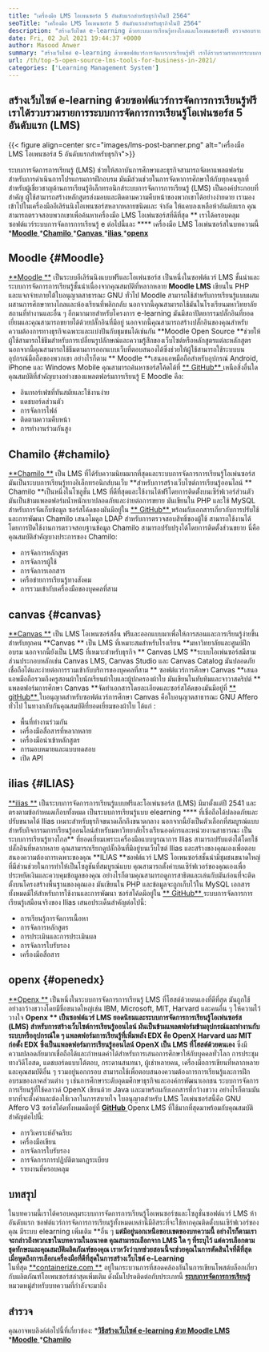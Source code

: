 ```yaml
---
title: "เครื่องมือ LMS โอเพนซอร์ส 5 อันดับแรกสำหรับธุรกิจในปี 2564" 
seoTitle: "เครื่องมือ LMS โอเพนซอร์ส 5 อันดับแรกสำหรับธุรกิจในปี 2564" 
description: "สร้างเว็บไซต์ e-learning ด้วยระบบการเรียนรู้ทางไกลและโอเพนซอร์ซฟรี ตรวจสอบรายการและเลือก LMS E-Learning ที่เหมาะสมสำหรับธุรกิจ" 
date: Fri, 02 Jul 2021 19:44:37 +0000
author: Masood Anwer
summary: "สร้างเว็บไซต์ e-learning ด้วยซอฟต์แวร์การจัดการการเรียนรู้ฟรี เราได้รวบรวมรายการระบบการจัดการการเรียนรู้โอเพ่นซอร์ส 5 อันดับแรก (LMS)" 
url: /th/top-5-open-source-lms-tools-for-business-in-2021/
categories: ['Learning Management System']
---
```


## สร้างเว็บไซต์ e-learning ด้วยซอฟต์แวร์การจัดการการเรียนรู้ฟรี เราได้รวบรวมรายการระบบการจัดการการเรียนรู้โอเพ่นซอร์ส 5 อันดับแรก (LMS)

{{< figure align=center src="images/lms-post-banner.png" alt="เครื่องมือ LMS โอเพนซอร์ส 5 อันดับแรกสำหรับธุรกิจ">}}

ระบบการจัดการการเรียนรู้ (LMS) ช่วยให้สถาบันการศึกษาและธุรกิจสามารถจัดหาแพลตฟอร์มสำหรับการดำเนินการโปรแกรมการฝึกอบรม มันมีส่วนช่วยในการจัดหาการศึกษาให้กับทุกคนทุกที่ สำหรับผู้เชี่ยวชาญด้านการเรียนรู้อิเล็กทรอนิกส์ระบบการจัดการการเรียนรู้ (LMS) เป็นองค์ประกอบที่สำคัญ ผู้ใช้สามารถสร้างหลักสูตรส่งมอบและติดตามความคืบหน้าของพวกเขาได้อย่างง่ายดาย เรามองเข้าไปในเครื่องมืออีเลิร์นนิงโอเพนซอร์สหลากหลายชนิดและ จำกัด ให้แคบลงเหลือห้าอันดับแรก คุณสามารถตรวจสอบพวกเขาเพื่อค้นหาเครื่องมือ LMS โอเพ่นซอร์สที่ดีที่สุด **
เราได้ครอบคลุมซอฟต์แวร์ระบบการจัดการการเรียนรู้ e ต่อไปนี้และ **** เครื่องมือ LMS โอเพ่นซอร์สในบทความนี้
  *[**Moodle** ][1]
  *[**Chamilo** ][2]
  *[**Canvas** ][3]
  *[**ilias** ][4]
  *[**openx** ][5]

## Moodle   {#Moodle}
[**Moodle **][6] เป็นระบบอีเลิร์นนิงแบบฟรีและโอเพ่นซอร์ส เป็นหนึ่งในซอฟต์แวร์ LMS ชั้นนำและระบบการจัดการการเรียนรู้ชั้นนำเนื่องจากคุณสมบัติที่หลากหลาย  **Moodle LMS**   เขียนใน PHP และแจกจ่ายภายใต้ใบอนุญาตสาธารณะ GNU ทั่วไป Moodle สามารถใช้สำหรับการเรียนรู้แบบผสมผสานการศึกษาทางไกลและห้องเรียนที่พลิกกลับ นอกจากนี้คุณสามารถใช้มันในโรงเรียนมหาวิทยาลัยสถานที่ทำงานและอื่น ๆ อีกมากมายสำหรับโครงการ e-learning มันมีสถาปัตยกรรมปลั๊กอินที่ยอดเยี่ยมและคุณสามารถขยายได้ด้วยปลั๊กอินที่มีอยู่ นอกจากนี้คุณสามารถสร้างปลั๊กอินของคุณสำหรับความต้องการทางธุรกิจเฉพาะและแบ่งปันกับชุมชนได้เช่นกัน
**Moodle Open Source  **ช่วยให้ผู้ใช้สามารถใช้ธีมสำหรับการเปลี่ยนรูปลักษณ์และความรู้สึกของเว็บไซต์หรือหลักสูตรแต่ละหลักสูตร นอกจากนี้คุณสามารถใช้ธีมตามการออกแบบเว็บที่ตอบสนองได้ซึ่งช่วยให้ผู้ใช้สามารถใช้ระบบบนอุปกรณ์มือถือของพวกเขา อย่างไรก็ตาม **  Moodle  **เสนอแอพมือถือสำหรับอุปกรณ์ Android, iPhone และ Windows Mobile คุณสามารถค้นหาซอร์สโค้ดได้ที่ [**  GitHub** ][7]
เหนือสิ่งอื่นใดคุณสมบัติที่สำคัญบางอย่างของแพลตฟอร์มการเรียนรู้ E Moodle คือ:
  * อินเทอร์เฟซที่ทันสมัยและใช้งานง่าย
  * แดชบอร์ดส่วนตัว
  * การจัดการไฟล์
  * ติดตามความคืบหน้า
  * การทำงานร่วมกันสูง

## Chamilo   {#chamilo}
[**Chamilo **][8] เป็น LMS ที่ได้รับความนิยมมากที่สุดและระบบการจัดการการเรียนรู้โอเพ่นซอร์ส มันเป็นระบบการเรียนรู้ทางอิเล็กทรอนิกส์บนเว็บ  **สำหรับการสร้างเว็บไซต์การเรียนรู้ออนไลน์ **  Chamilo  **เป็นหนึ่งในโซลูชั่น LMS ที่ดีที่สุดและใช้งานได้ฟรีโดยการติดตั้งบนเซิร์ฟเวอร์ส่วนตัว มันเป็นข้ามแพลตฟอร์มน้ำหนักเบาปลอดภัยและง่ายต่อการขยาย มันเขียนใน PHP และใช้ MySQL สำหรับการจัดเก็บข้อมูล ซอร์สโค้ดของมันมีอยู่ใน [**  GitHub** ][9] พร้อมกับเอกสารเกี่ยวกับการปรับใช้และการพัฒนา Chamilo เสนอโมดูล LDAP สำหรับการตรวจสอบสิทธิ์ของผู้ใช้ สามารถใช้งานได้โดยการปิดใช้งานการตรวจสอบฐานข้อมูล Chamilo สามารถปรับปรุงได้โดยการติดตั้งส่วนขยาย
นี่คือคุณสมบัติสำคัญบางประการของ Chamilo:
  * การจัดการหลักสูตร
  * การจัดการผู้ใช้
  * การจัดการเอกสาร
  * เครือข่ายการเรียนรู้ทางสังคม
  * การรวมเข้ากับเครื่องมือของบุคคลที่สาม

## canvas   {#canvas}
[**Canvas **][10] เป็น LMS โอเพนซอร์สอื่น ฟรีและออกแบบมาเพื่อให้การสอนและการเรียนรู้ง่ายขึ้นสำหรับทุกคน  **Canvas **  เป็น LMS ที่เหมาะสมสำหรับโรงเรียน  **มหาวิทยาลัยและศูนย์ฝึกอบรม นอกจากนี้ยังเป็น LMS ที่เหมาะสำหรับธุรกิจ **  Canvas LMS  **ระบบโอเพ่นซอร์สมีสามส่วนประกอบหลักเช่น Canvas LMS, Canvas Studio และ Canvas Catalog มันปลอดภัยเชื่อถือได้และง่ายต่อการรวมเข้ากับบริการของบุคคลที่สาม **  ซอฟต์แวร์การศึกษา Canvas  **เสนอแอพมือถือรวมถึงครูสอนผ้าใบนักเรียนผ้าใบและผู้ปกครองผ้าใบ มันเขียนในทับทิมและจาวาสคริปต์ **  แพลตฟอร์มการศึกษา Canvas  **จัดทำเอกสารโดยละเอียดและซอร์สโค้ดของมันมีอยู่ที่ [**  gitHub** ][11] ใบอนุญาตสำหรับซอฟต์แวร์การศึกษา Canvas คือใบอนุญาตสาธารณะ GNU Affero ทั่วไป
ในทางกลับกันคุณสมบัติที่ยอดเยี่ยมของผ้าใบ ได้แก่ :
  * พื้นที่ทำงานร่วมกัน
  * เครื่องมือสื่อสารที่หลากหลาย
  * เครื่องมือนำเข้าหลักสูตร
  * การมอบหมายและแบบทดสอบ
  * เปิด API

## ilias   {#ILIAS}
[**ilias **][12] เป็นระบบการจัดการการเรียนรู้แบบฟรีและโอเพ่นซอร์ส (LMS) มีมาตั้งแต่ปี 2541 และตรงตามข้อกำหนดเกือบทั้งหมด เป็นระบบการเรียนรู้แบบ elearning  ****  ที่เชื่อถือได้ปลอดภัยและปรับขนาดได้ Ilias เหมาะสำหรับธุรกิจขนาดเล็กถึงขนาดกลาง นอกจากนี้ยังเป็นตัวเลือกที่สมบูรณ์แบบสำหรับกิจกรรมการเรียนรู้ออนไลน์สำหรับมหาวิทยาลัยโรงเรียนองค์กรและหน่วยงานสาธารณะ เป็นระบบการเรียนรู้ทางไกล**  ที่ยอดเยี่ยมเพราะเครื่องมือแบบบูรณาการ Ilias สามารถปรับแต่งได้โดยใช้ปลั๊กอินที่หลากหลาย คุณสามารถเรียกดูปลั๊กอินที่มีอยู่บนเว็บไซต์ Ilias และสร้างของคุณเองเพื่อตอบสนองความต้องการเฉพาะของคุณ
**ILIAS  **ซอฟต์แวร์ LMS โอเพนซอร์สชั้นนำมีชุมชนขนาดใหญ่ที่มีส่วนช่วยในการทำให้เป็นโซลูชันที่สมบูรณ์แบบ คุณสามารถตั้งค่าบนเซิร์ฟเวอร์ของคุณเองเพื่อประหยัดเงินและควบคุมข้อมูลของคุณ อย่างไรก็ตามคุณสามารถดูการสาธิตและเล่นกับมันก่อนที่จะติดตั้งบนโครงสร้างพื้นฐานของคุณเอง มันเขียนใน PHP และข้อมูลจะถูกเก็บไว้ใน MySQL เอกสารทั้งหมดมีให้สำหรับการใช้งานและการพัฒนา ซอร์สโค้ดมีอยู่ใน [**  GitHub** ][13]
ระบบการจัดการการเรียนรู้เสมือนจริงของ Ilias เสนอประเด็นสำคัญต่อไปนี้:
  * การเรียนรู้การจัดการเนื้อหา
  * การจัดการหลักสูตร
  * การประเมินและการประเมินผล
  * การจัดการใบรับรอง
  * เครื่องมือสื่อสาร

## openx   {#openedx}
[**Openx **][14] เป็นหนึ่งในระบบการจัดการการเรียนรู้ LMS ที่โฮสต์ด้วยตนเองที่ดีที่สุด มันถูกใช้อย่างกว้างขวางโดยมีชื่อขนาดใหญ่เช่น IBM, Microsoft, MIT, Harvard และคนอื่น ๆ ให้ความไว้วางใจ  **Openx **  เป็นซอฟต์แวร์ LMS ยอดนิยมและระบบการจัดการการเรียนรู้โอเพ่นซอร์ส (LMS) สำหรับการสร้างเว็บไซต์การเรียนรู้ออนไลน์ มันเป็นข้ามแพลตฟอร์มข้ามอุปกรณ์และทำงานกับระบบหรืออุปกรณ์ใด ๆ แพลตฟอร์มการเรียนรู้ที่เพิ่มพลัง EDX คือ OpenX Harvard และ MIT ก่อตั้ง EDX ซึ่งเป็นแพลตฟอร์มการเรียนรู้ออนไลน์ OpenX เป็น LMS ที่โฮสต์ด้วยตนเอง**  ซึ่งมีความปลอดภัยมากเชื่อถือได้และกำหนดค่าได้สำหรับการเสนอการศึกษาให้กับบุคคลทั่วโลก
การประชุมทางวิดีโอสด, แดชบอร์ดแบบโต้ตอบ, กระดานสนทนา, ผู้เช่าหลายคน, เครื่องมือการเขียนที่หลากหลายและคุณสมบัติอื่น ๆ รวมอยู่นอกกรอบ สามารถใช้เพื่อตอบสนองความต้องการการเรียนรู้และการฝึกอบรมของภาคส่วนต่าง ๆ เช่นการศึกษาระดับอุดมศึกษาธุรกิจและองค์กรพัฒนาเอกชน ระบบการจัดการการเรียนรู้ที่ใช้คลาวด์ OpenX เขียนด้วย Java และมาพร้อมกับเอกสารที่กว้างขวาง อย่างไรก็ตามมันยากที่จะตั้งค่าและต้องใช้เวลาในการสบายใจ ใบอนุญาตสำหรับ LMS โอเพ่นซอร์สนี้คือ GNU Affero V3 ซอร์สโค้ดทั้งหมดมีอยู่ที่ [**GitHub** ][15]
Openx LMS ที่ใช้มากที่สุดมาพร้อมกับคุณสมบัติสำคัญต่อไปนี้:
  * การวิเคราะห์อัจฉริยะ
  * เครื่องมือเขียน
  * การจัดการใบรับรอง
  * การจัดการการปฏิบัติตามกฎระเบียบ
  * รายงานที่ครอบคลุม

## บทสรุป
ในบทความนี้เราได้ครอบคลุมระบบการจัดการการเรียนรู้โอเพนซอร์ซและโซลูชั่นซอฟต์แวร์ LMS ห้าอันดับแรก ซอฟต์แวร์การจัดการการเรียนรู้ทั้งหมดเหล่านี้มีอิสระที่จะใช้หากคุณติดตั้งบนเซิร์ฟเวอร์ของคุณ มีระบบ elearning เพิ่มเติม **อื่น ๆ  **แต่มีอยู่นอกเหนือขอบเขตของบทความนี้ อย่างไรก็ตามเราจะกล่าวถึงพวกเขาในบทความในอนาคต คุณสามารถเลือกจาก LMS ใด ๆ ที่ระบุไว้ แต่ควรเลือกตามชุดทักษะและคุณสมบัติผลิตภัณฑ์ของคุณ เราหวังว่าบทช่วยสอนนี้จะช่วยคุณในการตัดสินใจที่ดีที่สุดเมื่อพูดถึงการเลือกเครื่องมือที่ดีที่สุดในการสร้างเว็บไซต์ e-Learning**  
ในที่สุด [**containerize.com **][16] อยู่ในกระบวนการที่สอดคล้องกันในการเขียนโพสต์บล็อกเกี่ยวกับผลิตภัณฑ์โอเพนซอร์สล่าสุดเพิ่มเติม ดังนั้นโปรดติดต่อกับประเภทนี้ [ **ระบบการจัดการการเรียนรู้**  ][17] หมวดหมู่สำหรับบทความที่กำลังจะมาถึง

## สำรวจ
คุณอาจพบลิงค์ต่อไปนี้ที่เกี่ยวข้อง:
  *[**วิธีสร้างเว็บไซต์ e-learning ด้วย Moodle LMS** ][18]
  *[**Moodle** ][19]
  *[**Chamilo** ][20]

  
[1]: #Moodle
[2]: #Chamilo
[3]: #Canvas
[4]: #ILIAS
[5]: #OpenEdx
[6]: https://moodle.org/
[7]: https://github.com/moodle/moodle
[8]: https://chamilo.org/en/
[9]: https://github.com/chamilo/chamilo-lms
[10]: https://www.instructure.com/canvas
[11]: https://github.com/instructure/canvas-lms
[12]: https://www.ilias.de/en/
[13]: https://github.com/ILIAS-eLearning/ILIAS
[14]: https://open.edx.org/
[15]: https://github.com/edx/edx-platform
[16]: https://containerize.com
[17]: https://blog.containerize.com/category/learning-management-system/
[18]: https://blog.containerize.com/learning-management-system/how-to-create-e-learning-platform-with-moodle-lms/
[19]: https://products.containerize.com/lms/moodle/
[20]: https://products.containerize.com/lms/chamilo/
